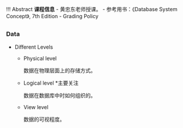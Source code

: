!!! Abstract
    **课程信息**
    - 黄忠东老师授课。
    - 参考用书：《Database System Concept》, 7th Edition
    - Grading Policy
    
## 

### Data

- Different Levels

  - Physical level
  
    数据在物理层面上的存储方式。
  - Logical level \*主要关注
  
    数据在数据库中时如何组织的。
  - View level
  
    数据的可视程度。